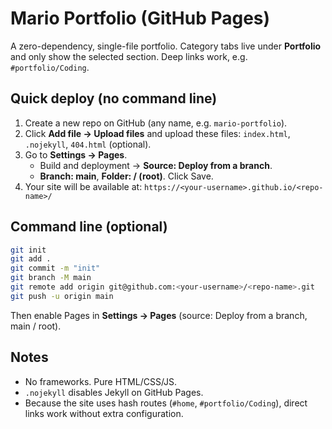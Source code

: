 # Mario Portfolio (GitHub Pages)

A zero-dependency, single-file portfolio. Category tabs live under **Portfolio** and only show the selected section. Deep links work, e.g. `#portfolio/Coding`.

## Quick deploy (no command line)
1. Create a new repo on GitHub (any name, e.g. `mario-portfolio`).
2. Click **Add file → Upload files** and upload these files: `index.html`, `.nojekyll`, `404.html` (optional).
3. Go to **Settings → Pages**.
   - Build and deployment → **Source: Deploy from a branch**.
   - **Branch: main**, **Folder: / (root)**. Click Save.
4. Your site will be available at: `https://<your-username>.github.io/<repo-name>/`

## Command line (optional)
```bash
git init
git add .
git commit -m "init"
git branch -M main
git remote add origin git@github.com:<your-username>/<repo-name>.git
git push -u origin main
```
Then enable Pages in **Settings → Pages** (source: Deploy from a branch, main / root).

## Notes
- No frameworks. Pure HTML/CSS/JS.
- `.nojekyll` disables Jekyll on GitHub Pages.
- Because the site uses hash routes (`#home`, `#portfolio/Coding`), direct links work without extra configuration.
